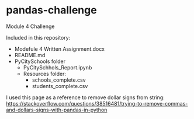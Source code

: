 # pandas-challenge
Module 4 Challenge

Included in this repository:

- Modefule 4 Written Assignment.docx
- README.md
- PyCitySchools folder
    - PyCitySchhols_Report.ipynb
    - Resources folder:
        - schools_complete.csv
        - students_complete.csv


I used this page as a reference to remove dollar signs from string:
https://stackoverflow.com/questions/38516481/trying-to-remove-commas-and-dollars-signs-with-pandas-in-python
